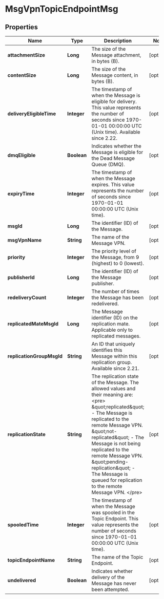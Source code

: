 
# MsgVpnTopicEndpointMsg

## Properties
Name | Type | Description | Notes
------------ | ------------- | ------------- | -------------
**attachmentSize** | **Long** | The size of the Message attachment, in bytes (B). |  [optional]
**contentSize** | **Long** | The size of the Message content, in bytes (B). |  [optional]
**deliveryEligibleTime** | **Integer** | The timestamp of when the Message is eligible for delivery. This value represents the number of seconds since 1970-01-01 00:00:00 UTC (Unix time). Available since 2.22. |  [optional]
**dmqEligible** | **Boolean** | Indicates whether the Message is eligible for the Dead Message Queue (DMQ). |  [optional]
**expiryTime** | **Integer** | The timestamp of when the Message expires. This value represents the number of seconds since 1970-01-01 00:00:00 UTC (Unix time). |  [optional]
**msgId** | **Long** | The identifier (ID) of the Message. |  [optional]
**msgVpnName** | **String** | The name of the Message VPN. |  [optional]
**priority** | **Integer** | The priority level of the Message, from 9 (highest) to 0 (lowest). |  [optional]
**publisherId** | **Long** | The identifier (ID) of the Message publisher. |  [optional]
**redeliveryCount** | **Integer** | The number of times the Message has been redelivered. |  [optional]
**replicatedMateMsgId** | **Long** | The Message identifier (ID) on the replication mate. Applicable only to replicated messages. |  [optional]
**replicationGroupMsgId** | **String** | An ID that uniquely identifies this Message within this replication group. Available since 2.21. |  [optional]
**replicationState** | **String** | The replication state of the Message. The allowed values and their meaning are:  &lt;pre&gt; \&quot;replicated\&quot; - The Message is replicated to the remote Message VPN. \&quot;not-replicated\&quot; - The Message is not being replicated to the remote Message VPN. \&quot;pending-replication\&quot; - The Message is queued for replication to the remote Message VPN. &lt;/pre&gt;  |  [optional]
**spooledTime** | **Integer** | The timestamp of when the Message was spooled in the Topic Endpoint. This value represents the number of seconds since 1970-01-01 00:00:00 UTC (Unix time). |  [optional]
**topicEndpointName** | **String** | The name of the Topic Endpoint. |  [optional]
**undelivered** | **Boolean** | Indicates whether delivery of the Message has never been attempted. |  [optional]




